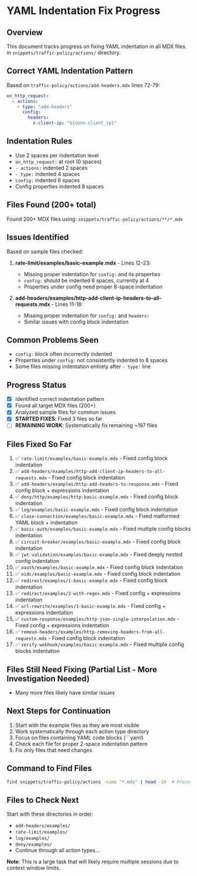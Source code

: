 # YAML Indentation Fix Progress

## Overview
This document tracks progress on fixing YAML indentation in all MDX files in `snippets/traffic-policy/actions/` directory.

## Correct YAML Indentation Pattern
Based on `traffic-policy/actions/add-headers.mdx` lines 72-79:
```yaml
on_http_request:
  - actions:
    - type: "add-headers"
      config:
        headers:
          x-client-ip: "${conn.client_ip}"
```

## Indentation Rules
- Use 2 spaces per indentation level
- `on_http_request:` at root (0 spaces)
- `- actions:` indented 2 spaces
- `- type:` indented 4 spaces
- `config:` indented 6 spaces
- Config properties indented 8 spaces

## Files Found (200+ total)
Found 200+ MDX files using: `snippets/traffic-policy/actions/**/*.mdx`

## Issues Identified
Based on sample files checked:

1. **rate-limit/examples/basic-example.mdx** - Lines 12-23:
   - Missing proper indentation for `config:` and its properties
   - `config:` should be indented 6 spaces, currently at 4
   - Properties under config need proper 8-space indentation

2. **add-headers/examples/http-add-client-ip-headers-to-all-requests.mdx** - Lines 11-18:
   - Missing proper indentation for `config:` and `headers:`
   - Similar issues with config block indentation

## Common Problems Seen
- `config:` block often incorrectly indented
- Properties under `config:` not consistently indented to 8 spaces
- Some files missing indentation entirely after `- type:` line

## Progress Status
- [x] Identified correct indentation pattern
- [x] Found all target MDX files (200+)
- [x] Analyzed sample files for common issues
- [x] **STARTED FIXES**: Fixed 3 files so far
- [ ] **REMAINING WORK**: Systematically fix remaining ~197 files

## Files Fixed So Far
1. ✅ `rate-limit/examples/basic-example.mdx` - Fixed config block indentation
2. ✅ `add-headers/examples/http-add-client-ip-headers-to-all-requests.mdx` - Fixed config block indentation  
3. ✅ `add-headers/examples/http-add-headers-to-response.mdx` - Fixed config block + expressions indentation
4. ✅ `deny/http/examples/http-basic-example.mdx` - Fixed config block indentation
5. ✅ `log/examples/basic-example.mdx` - Fixed config block indentation
6. ✅ `close-connection/examples/basic-example.mdx` - Fixed malformed YAML block + indentation
7. ✅ `basic-auth/examples/basic-example.mdx` - Fixed multiple config blocks indentation
8. ✅ `circuit-breaker/examples/basic-example.mdx` - Fixed config block indentation
9. ✅ `jwt-validation/examples/basic-example.mdx` - Fixed deeply nested config indentation
10. ✅ `oauth/examples/basic-example.mdx` - Fixed config block indentation
11. ✅ `oidc/examples/basic-example.mdx` - Fixed config block indentation
12. ✅ `redirect/examples/1-basic-example.mdx` - Fixed config block indentation
13. ✅ `redirect/examples/2-with-regex.mdx` - Fixed config + expressions indentation
14. ✅ `url-rewrite/examples/1-basic-example.mdx` - Fixed config + expressions indentation
15. ✅ `custom-response/examples/http-json-single-interpolation.mdx` - Fixed config + expressions indentation
16. ✅ `remove-headers/examples/http-removing-headers-from-all-requests.mdx` - Fixed config block indentation
17. ✅ `verify-webhook/examples/basic-example.mdx` - Fixed multiple config blocks indentation

## Files Still Need Fixing (Partial List - More Investigation Needed)
- Many more files likely have similar issues

## Next Steps for Continuation
1. Start with the example files as they are most visible
2. Work systematically through each action type directory
3. Focus on files containing YAML code blocks (```yaml)
4. Check each file for proper 2-space indentation pattern
5. Fix only files that need changes

## Command to Find Files
```bash
find snippets/traffic-policy/actions -name "*.mdx" | head -20  # Process in batches
```

## Files to Check Next
Start with these directories in order:
- `add-headers/examples/`
- `rate-limit/examples/`  
- `log/examples/`
- `deny/examples/`
- Continue through all action types...

**Note**: This is a large task that will likely require multiple sessions due to context window limits.
